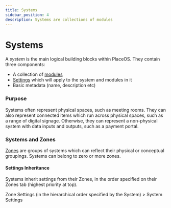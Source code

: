 ```yaml
---
title: Systems
sidebar_position: 4
description: Systems are collections of modules
---
```


# Systems

<!-- TODO: Replace with appropriate diagram showing system architecture -->

A _system_ is the main logical building blocks within PlaceOS. They contain three components:

* A collection of [modules](modules.md)
* [Settings](settings.md) which will apply to the system and modules in it
* Basic metadata (name, description etc)

### Purpose

Systems often represent physical spaces, such as meeting rooms. They can also represent connected items which run across physical spaces, such as a range of digital signage. Otherwise, they can represent a non-physical system with data inputs and outputs, such as a payment portal.

### Systems and Zones

[Zones](zones.md) are groups of systems which can reflect their physical or conceptual groupings. Systems can belong to zero or more zones.

#### Settings Inheritance

Systems inherit settings from their Zones, in the order specified on their Zones tab (highest priority at top).

&#x20;   Zone Settings (in the hierarchical order specified by the System) > System Settings
